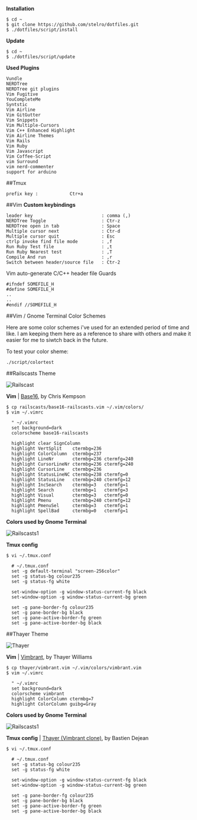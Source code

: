 

**Installation**
```
$ cd ~
$ git clone https://github.com/stelro/dotfiles.git
$ ./dotfiles/script/install
```

**Update**
```
$ cd ~
$ ./dotfiles/script/update
```

**Used Plugins**
```
Vundle
NERDTree
NERDTree git plugins
Vim Fugitive
YouCompleteMe
Syntstic
Vim Airline
Vim GitGutter
Vim Snippets
Vim Multiple-Cursors
Vim C++ Enhanced Highlight
Vim Airline Themes
Vim Rails
Vim Ruby
Vim Javascript
Vim Coffee-Script
vim Surround
vim nerd-commenter
support for arduino
```

##Tmux
```
prefix key :			Ctr+a
```
##Vim
**Custom keybindings**
```
leader key							: comma (,)
NERDTree Toggle						: Ctr-z
NERDTree open in tab				: Space
Multiple cursor next				: Ctr-d
Multiple cursor quit				: Esc
ctrlp invoke find file mode			: ,f
Run Ruby Test file					: ,t
Run Ruby Nearest test				: ,T
Compile And run						: ,r
Switch between header/source file	: Ctr-2
```

Vim auto-generate C/C++ header file Guards
```
#ifndef SOMEFILE_H	
#define SOMEFILE_H
..
..
#endif //SOMEFILE_H
```

##Vim / Gnome Terminal Color Schemes

Here are some color schemes i've used for an extended period of time and like. I am keeping them here as a reference to share 
with others and make it easier for me to siwtch back in the future.

To test your color sheme:

```
./script/colortest
```

##Railscasts Theme

![Railscast](http://s27.postimg.org/ng4sffkr7/railscast.png)

**Vim** | [Base16](https://github.com/chriskempson/base16-vim), by Chris Kempson

    $ cp railscasts/base16-railscasts.vim ~/.vim/colors/
    $ vim ~/.vimrc

      " ~/.vimrc
      set background=dark
      colorscheme base16-railscasts

      highlight clear SignColumn
      highlight VertSplit    ctermbg=236
      highlight ColorColumn  ctermbg=237
      highlight LineNr       ctermbg=236 ctermfg=240
      highlight CursorLineNr ctermbg=236 ctermfg=240
      highlight CursorLine   ctermbg=236
      highlight StatusLineNC ctermbg=238 ctermfg=0
      highlight StatusLine   ctermbg=240 ctermfg=12
      highlight IncSearch    ctermbg=3   ctermfg=1
      highlight Search       ctermbg=1   ctermfg=3
      highlight Visual       ctermbg=3   ctermfg=0
      highlight Pmenu        ctermbg=240 ctermfg=12
      highlight PmenuSel     ctermbg=3   ctermfg=1
      highlight SpellBad     ctermbg=0   ctermfg=1

**Colors used by Gnome Terminal**

![Railscasts1](http://s9.postimg.org/i2s5d4f9b/railscast1.png)

**Tmux config**

    $ vi ~/.tmux.conf

      # ~/.tmux.conf
      set -g default-terminal "screen-256color"
      set -g status-bg colour235
      set -g status-fg white

      set-window-option -g window-status-current-fg black
      set-window-option -g window-status-current-bg green

      set -g pane-border-fg colour235
      set -g pane-border-bg black
      set -g pane-active-border-fg green
      set -g pane-active-border-bg black

##Thayer Theme

![Thayer](http://s24.postimg.org/ebhxla6s5/thayer.png)

**Vim** | [Vimbrant](https://bitbucket.org/thayerwilliams/vimbrant/src/8abddd01c05e/vimbrant.vim), by Thayer Williams

    $ cp thayer/vimbrant.vim ~/.vim/colors/vimbrant.vim
    $ vim ~/.vimrc

      " ~/.vimrc
      set background=dark
      colorscheme vimbrant
      highlight ColorColumn ctermbg=7
      highlight ColorColumn guibg=Gray

**Colors used by Gnome Terminal**

![Railscasts1](http://s24.postimg.org/u9vp8j7bp/thayer1.png)

**Tmux config** | [Thayer (Vimbrant clone)](https://github.com/baskerville/iTerm-2-Color-Themes/blob/master/thayer.itermcolors), by Bastien Dejean

    $ vi ~/.tmux.conf

      # ~/.tmux.conf
      set -g status-bg colour235
      set -g status-fg white

      set-window-option -g window-status-current-fg black
      set-window-option -g window-status-current-bg green

      set -g pane-border-fg colour235
      set -g pane-border-bg black
      set -g pane-active-border-fg green
      set -g pane-active-border-bg black


